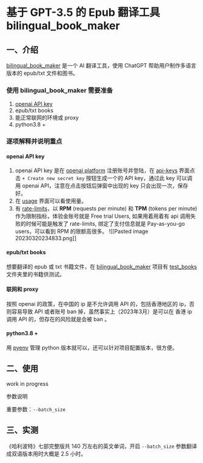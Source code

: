 # 基于 GPT-3.5 的 Epub 翻译工具 bilingual_book_maker

## 一、介绍

[bilingual_book_maker](https://github.com/yihong0618/bilingual_book_maker) 是一个 AI 翻译工具，使用 ChatGPT 帮助用户制作多语言版本的 epub/txt 文件和图书。

### 使用 bilingual_book_maker 需要准备

1. [openai API key]([https://platform.openai.com/account/api-keys](https://platform.openai.com/account/api-keys))
2. epub/txt books
3. 能正常联网的环境或 proxy
4. python3.8 +

### 逐项解释并说明重点

#### openai API key
  1. openai API key 是在 [openai platform](https://platform.openai.com/login) 注册账号并登陆，在 [api-keys](https://platform.openai.com/account/api-keys) 界面点击 `+ Create new secret key` 按钮生成一个的 API key，通过此 key 可以调用 openai API，注意在点击按钮后弹窗中出现的 key 只会出现一次，保存好。
  2. 在 [usage](https://platform.openai.com/account/usage) 界面可以看使用量。
  3. 有 [rate-limits](https://platform.openai.com/docs/guides/rate-limits)，以 **RPM** (requests per minute) 和 **TPM** (tokens per minute) 作为限制指标，体验金账号就是 Free trial Users, 如果用着用着有 api 调用失败的时候可能是触发了 rate-limits, 绑定了支付信息就是 Pay-as-you-go users，可以看到 RPM 的限额高很多。
	  ![[Pasted image 20230320234833.png]]

#### epub/txt books

想要翻译的 epub 或 txt 书籍文件，在 [bilingual_book_maker](https://github.com/yihong0618/bilingual_book_maker) 项目有 [test_books](https://github.com/yihong0618/bilingual_book_maker/tree/main/test_books) 文件夹里的书籍供测试。

#### 联网和 proxy

按照 openai 的政策，在中国的 ip 是不允许调用 API 的，包括香港地区的 ip，否则容易导致 API 或者账号 ban 掉，虽然事实上（2023年3月）是可以在 香港 ip 调用 API 的，但存在的风险就是会被 ban 。

#### python3.8 +

用 [pyenv](https://github.com/pyenv/pyenv) 管理 python 版本就可以，还可以针对项目配置版本，很方便。

## 二、使用

work in progress

参数说明 

重要参数：`--batch_size`

## 三、实测

《哈利波特》七部完整版共 140 万左右的英文单词，开启 `--batch_size` 参数翻译成双语版本用时大概是 2.5 小时。